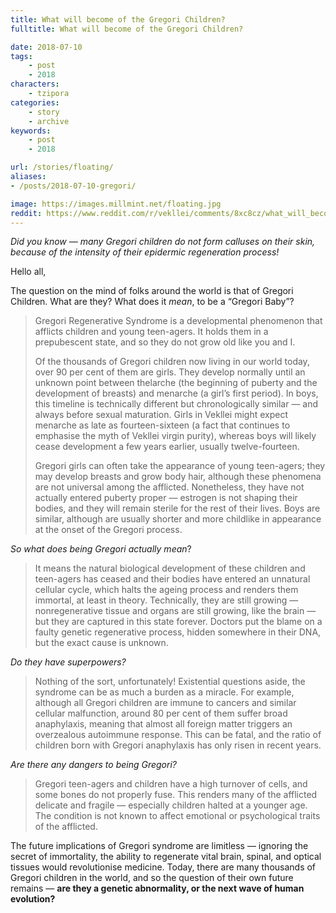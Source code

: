 ```yaml
---
title: What will become of the Gregori Children?
fulltitle: What will become of the Gregori Children?

date: 2018-07-10
tags:
    - post
    - 2018
characters:
    - tzipora
categories:
    - story
    - archive
keywords:
    - post
    - 2018

url: /stories/floating/
aliases:
- /posts/2018-07-10-gregori/

image: https://images.millmint.net/floating.jpg
reddit: https://www.reddit.com/r/vekllei/comments/8xc8cz/what_will_become_of_the_gregori_children/
---
```


*Did you know  —  many Gregori children do not form calluses on their skin, because of the intensity of their epidermic regeneration process!*

Hello all,

The question on the mind of folks around the world is that of Gregori Children. What are they? What does it *mean*, to be a “Gregori Baby”?

>Gregori Regenerative Syndrome is a developmental phenomenon that afflicts children and young teen-agers. It holds them in a prepubescent state, and so they do not grow old like you and I.
>
>Of the thousands of Gregori children now living in our world today, over 90 per cent of them are girls. They develop normally until an unknown point between thelarche (the beginning of puberty and the development of breasts) and menarche (a girl’s first period). In boys, this timeline is technically different but chronologically similar  —  and always before sexual maturation. Girls in Vekllei might expect menarche as late as fourteen-sixteen (a fact that continues to emphasise the myth of Vekllei virgin purity), whereas boys will likely cease development a few years earlier, usually twelve-fourteen.
>
>Gregori girls can often take the appearance of young teen-agers; they may develop breasts and grow body hair, although these phenomena are not universal among the afflicted. Nonetheless, they have not actually entered puberty proper  —  estrogen is not shaping their bodies, and they will remain sterile for the rest of their lives. Boys are similar, although are usually shorter and more childlike in appearance at the onset of the Gregori process.

*So what does being Gregori actually mean*?

>It means the natural biological development of these children and teen-agers has ceased and their bodies have entered an unnatural cellular cycle, which halts the ageing process and renders them immortal, at least in theory. Technically, they are still growing  —  nonregenerative tissue and organs are still growing, like the brain  —  but they are captured in this state forever. Doctors put the blame on a faulty genetic regenerative process, hidden somewhere in their DNA, but the exact cause is unknown.

*Do they have superpowers?*

>Nothing of the sort, unfortunately! Existential questions aside, the syndrome can be as much a burden as a miracle. For example, although all Gregori children are immune to cancers and similar cellular malfunction, around 80 per cent of them suffer broad anaphylaxis, meaning that almost all foreign matter triggers an overzealous autoimmune response. This can be fatal, and the ratio of children born with Gregori anaphylaxis has only risen in recent years.

*Are there any dangers to being Gregori?*

>Gregori teen-agers and children have a high turnover of cells, and some bones do not properly fuse. This renders many of the afflicted delicate and fragile  —  especially children halted at a younger age. The condition is not known to affect emotional or psychological traits of the afflicted.

The future implications of Gregori syndrome are limitless  —  ignoring the secret of immortality, the ability to regenerate vital brain, spinal, and optical tissues would revolutionise medicine. Today, there are many thousands of Gregori children in the world, and so the question of their own future remains  —  **are they a genetic abnormality, or the next wave of human evolution?**
